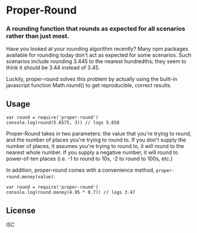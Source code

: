 # Proper-Round

### A rounding function that rounds as expected for all scenarios rather than just most.

Have you looked at your rounding algorithm recently?
Many npm packages available for rounding today don't act as expected for some scenarios.
Such scenarios include rounding 3.445 to the nearest hundredths; they seem to think it should be 3.44 instead of 3.45.

Luckily, proper-round solves this problem by actually using the built-in javascript function Math.round() to get reproducible, correct results.

## Usage

```
var round = require('proper-round')
console.log(round(5.6575, 3)) // logs 5.658
```

Proper-Round takes in two parameters: the value that you're trying to round, and the number of places you're trying to round to.
If you don't supply the number of places, it assumes you're trying to round to, it will round to the nearest whole number.
If you supply a negative number, it will round to power-of-ten places (i.e. -1 to round to 10s, -2 to round to 100s, etc.)

In addition, proper-round comes with a convenience method, `proper-round.money(value)`:

```
var round = require('proper-round')
console.log(round.money(4.95 * 0.7)) // logs 3.47
```

## License

ISC